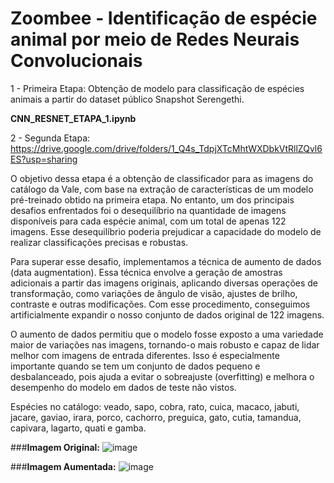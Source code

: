 # Zoombee - Identificação de espécie animal por meio de Redes Neurais Convolucionais

 
1 - Primeira Etapa: Obtenção de modelo para classificação de espécies animais a partir do dataset público Snapshot Serengethi.

**CNN_RESNET_ETAPA_1.ipynb**

2 - Segunda Etapa:
 https://drive.google.com/drive/folders/1_Q4s_TdpjXTcMhtWXDbkVtRllZQvl6ES?usp=sharing

O objetivo dessa etapa é a obtenção de classificador para as imagens do catálogo da Vale, com base na extração de características de um modelo pré-treinado obtido na primeira etapa. No entanto, um dos principais desafios enfrentados foi o desequilíbrio na quantidade de imagens disponíveis para cada espécie animal, com um total de apenas 122 imagens. Esse desequilíbrio poderia prejudicar a capacidade do modelo de realizar classificações precisas e robustas.

Para superar esse desafio, implementamos a técnica de aumento de dados (data augmentation). Essa técnica envolve a geração de amostras adicionais a partir das imagens originais, aplicando diversas operações de transformação, como variações de ângulo de visão, ajustes de brilho, contraste e outras modificações. Com esse procedimento, conseguimos artificialmente expandir o nosso conjunto de dados original de 122 imagens.

O aumento de dados permitiu que o modelo fosse exposto a uma variedade maior de variações nas imagens, tornando-o mais robusto e capaz de lidar melhor com imagens de entrada diferentes. Isso é especialmente importante quando se tem um conjunto de dados pequeno e desbalanceado, pois ajuda a evitar o sobreajuste (overfitting) e melhora o desempenho do modelo em dados de teste não vistos.

Espécies no catálogo:
   veado, sapo, cobra, rato, cuica, macaco, jabuti, jacare, gaviao, irara, porco, cachorro, preguica, gato, cutia, tamandua, capivara, lagarto, quati e gamba.
   
###**Imagem Original:**
![image](https://github.com/alexandrehdd/zoombee_rna/assets/78443037/a3ff485e-a992-4bf9-9ae5-ec1c44e4da68)


###**Imagem Aumentada:** 
![image](https://github.com/alexandrehdd/zoombee_rna/assets/78443037/85dd2331-945f-40b9-9ca7-53dd8f6d46cd)
